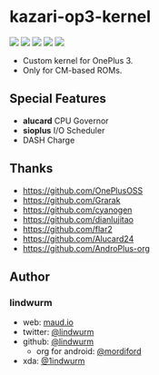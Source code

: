 # kazari-op3-kernel

![](https://img.shields.io/badge/oneplus-msm8996-ff69b4.svg?style=flat-square)
![](https://img.shields.io/badge/arch-arm64-blue.svg?style=flat-square) 
![](https://img.shields.io/badge/linux-3.18.40-lightgray.svg?style=flat-square)
![](https://img.shields.io/badge/UBERTC-4.9--kernel-brightgreen.svg?style=flat-square)
![](https://img.shields.io/badge/DASH%20Charge-Available-orange.svg?style=flat-square)


- Custom kernel for OnePlus 3.
- Only for CM-based ROMs.

## Special Features

- **alucard** CPU Governor
- **sioplus** I/O Scheduler
- DASH Charge

## Thanks

- https://github.com/OnePlusOSS
- https://github.com/Grarak
- https://github.com/cyanogen
- https://github.com/dianlujitao
- https://github.com/flar2
- https://github.com/Alucard24
- https://github.com/AndroPlus-org

## Author

### lindwurm

- web: [maud.io](https://maud.io)
- twitter: [@lindwurm](https://twitter.com/lindwurm)
- github: [@lindwurm](https://github.com/lindwurm)
    - org for android: [@mordiford](https://github.com/mordiford)
- xda: [@1indwurm](http://forum.xda-developers.com/member.php?u=6024671)
